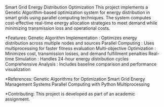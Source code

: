 Smart Grid Energy Distribution Optimization
This project implements a Genetic Algorithm-based optimization system for energy distribution in smart grids using parallel computing techniques. The system computes cost-effective real-time energy allocation strategies to meet demand while minimizing transmission loss and operational costs.

*Features:
Genetic Algorithm Implementation : Optimizes energy distribution across multiple nodes and sources
Parallel Computing : Uses multiprocessing for faster fitness evaluation
Multi-objective Optimization : Minimizes cost, transmission losses, and demand fulfillment penalties
Real-time Simulation : Handles 24-hour energy distribution cycles
Comprehensive Analysis : Includes baseline comparison and performance visualization

*References:
Genetic Algorithms for Optimization
Smart Grid Energy Management Systems
Parallel Computing with Python Multiprocessing

*Contributing:
This project is developed as part of an academic assignment. 
